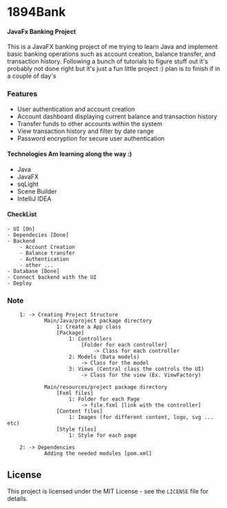 # 1894Bank
#### JavaFx Banking Project

This is a JavaFX banking project of me trying to learn Java and implement basic banking operations such as 
account creation, balance transfer, and transaction history. Following a bunch of tutorials to figure stuff
out it's probably not done right but it's just a fun little project :) plan is to finish if 
in a couple of day's


### Features

- User authentication and account creation
- Account dashboard displaying current balance and transaction history
- Transfer funds to other accounts within the system
- View transaction history and filter by date range
- Password encryption for secure user authentication


#### Technologies Am learning along the way :)

- Java
- JavaFX 
- sqLight
- Scene Builder
- IntelliJ IDEA



#### CheckList
    - UI [On]
    - Dependecies [Done]
    - Backend 
        - Account Creation
        - Balance transfer
        - Authentication
        - other ...
    - Database [Done]
    - Connect backend with the UI
    - Deploy

### Note 

        1: -> Creating Project Structure 
                Main/Java/project package directory 
                    1: Create a App class 
                    [Package]
                        1: Controllers 
                            [Folder for each controller]
                                -> Class for each controller
                        2: Models (Data models)
                            -> Class for the model
                        3: Views (Central class the controls the UI)
                            -> Class for the view (Ex. ViewFactory)

                Main/resources/project package directory 
                    [Fxml files]
                        1: Folder for each Page 
                            -> file.fxml [link with the controller]
                    [Content files]
                        1: Images (for different content, logo, svg ... etc)
                    [Style files]
                        1: Style for each page  

        2: -> Dependencies 
                Adding the needed modules [pom.xml]


## License

This project is licensed under the MIT License - see the `LICENSE` file for details.